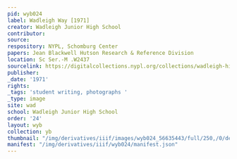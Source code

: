 ```yaml
---
pid: wyb024
label: Wadleigh Way [1971]
creator: Wadleigh Junior High School
contributor:
source:
respository: NYPL, Schomburg Center
papers: Jean Blackwell Hutson Research & Reference Division
location: Sc Ser.-M .W2437
sourcelink: https://digitalcollections.nypl.org/collections/wadleigh-high-school-yearbooks#/?tab=navigation
publisher:
_date: '1971'
rights:
_tags: 'student writing, photographs '
_type: image
site: wad
school: Wadleigh Junior High School
order: '24'
layout: wyb
collection: yb
thumbnail: "/img/derivatives/iiif/images/wyb024_56635443/full/250,/0/default.jpg"
manifest: "/img/derivatives/iiif/wyb024/manifest.json"
---
```

